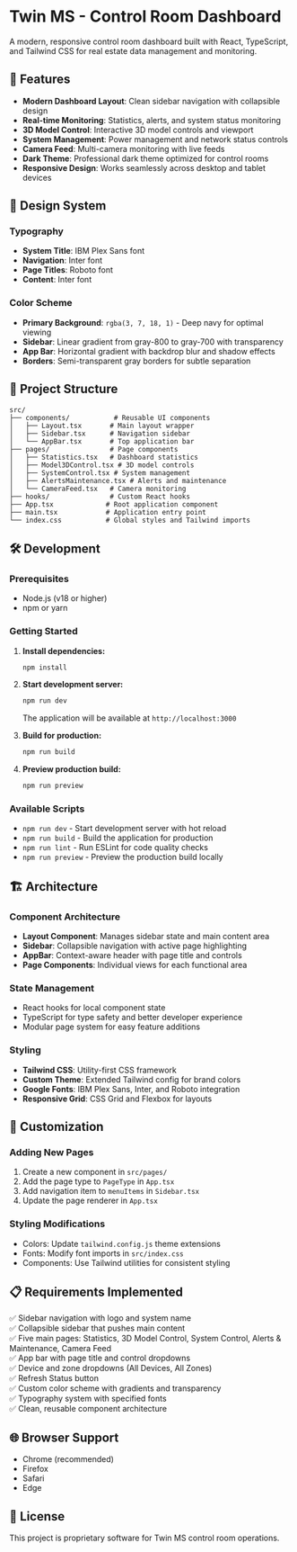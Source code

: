 # Twin MS - Control Room Dashboard

A modern, responsive control room dashboard built with React, TypeScript, and Tailwind CSS for real estate data management and monitoring.

## 🚀 Features

- **Modern Dashboard Layout**: Clean sidebar navigation with collapsible design
- **Real-time Monitoring**: Statistics, alerts, and system status monitoring
- **3D Model Control**: Interactive 3D model controls and viewport
- **System Management**: Power management and network status controls
- **Camera Feed**: Multi-camera monitoring with live feeds
- **Dark Theme**: Professional dark theme optimized for control rooms
- **Responsive Design**: Works seamlessly across desktop and tablet devices

## 🎨 Design System

### Typography

- **System Title**: IBM Plex Sans font
- **Navigation**: Inter font
- **Page Titles**: Roboto font
- **Content**: Inter font

### Color Scheme

- **Primary Background**: `rgba(3, 7, 18, 1)` - Deep navy for optimal viewing
- **Sidebar**: Linear gradient from gray-800 to gray-700 with transparency
- **App Bar**: Horizontal gradient with backdrop blur and shadow effects
- **Borders**: Semi-transparent gray borders for subtle separation

## 📁 Project Structure

```
src/
├── components/           # Reusable UI components
│   ├── Layout.tsx       # Main layout wrapper
│   ├── Sidebar.tsx      # Navigation sidebar
│   └── AppBar.tsx       # Top application bar
├── pages/               # Page components
│   ├── Statistics.tsx   # Dashboard statistics
│   ├── Model3DControl.tsx # 3D model controls
│   ├── SystemControl.tsx # System management
│   ├── AlertsMaintenance.tsx # Alerts and maintenance
│   └── CameraFeed.tsx   # Camera monitoring
├── hooks/               # Custom React hooks
├── App.tsx             # Root application component
├── main.tsx            # Application entry point
└── index.css           # Global styles and Tailwind imports
```

## 🛠️ Development

### Prerequisites

- Node.js (v18 or higher)
- npm or yarn

### Getting Started

1. **Install dependencies:**

   ```bash
   npm install
   ```

2. **Start development server:**

   ```bash
   npm run dev
   ```

   The application will be available at `http://localhost:3000`

3. **Build for production:**

   ```bash
   npm run build
   ```

4. **Preview production build:**
   ```bash
   npm run preview
   ```

### Available Scripts

- `npm run dev` - Start development server with hot reload
- `npm run build` - Build the application for production
- `npm run lint` - Run ESLint for code quality checks
- `npm run preview` - Preview the production build locally

## 🏗️ Architecture

### Component Architecture

- **Layout Component**: Manages sidebar state and main content area
- **Sidebar**: Collapsible navigation with active page highlighting
- **AppBar**: Context-aware header with page title and controls
- **Page Components**: Individual views for each functional area

### State Management

- React hooks for local component state
- TypeScript for type safety and better developer experience
- Modular page system for easy feature additions

### Styling

- **Tailwind CSS**: Utility-first CSS framework
- **Custom Theme**: Extended Tailwind config for brand colors
- **Google Fonts**: IBM Plex Sans, Inter, and Roboto integration
- **Responsive Grid**: CSS Grid and Flexbox for layouts

## 🔧 Customization

### Adding New Pages

1. Create a new component in `src/pages/`
2. Add the page type to `PageType` in `App.tsx`
3. Add navigation item to `menuItems` in `Sidebar.tsx`
4. Update the page renderer in `App.tsx`

### Styling Modifications

- Colors: Update `tailwind.config.js` theme extensions
- Fonts: Modify font imports in `src/index.css`
- Components: Use Tailwind utilities for consistent styling

## 📋 Requirements Implemented

✅ Sidebar navigation with logo and system name  
✅ Collapsible sidebar that pushes main content  
✅ Five main pages: Statistics, 3D Model Control, System Control, Alerts & Maintenance, Camera Feed  
✅ App bar with page title and control dropdowns  
✅ Device and zone dropdowns (All Devices, All Zones)  
✅ Refresh Status button  
✅ Custom color scheme with gradients and transparency  
✅ Typography system with specified fonts  
✅ Clean, reusable component architecture

## 🌐 Browser Support

- Chrome (recommended)
- Firefox
- Safari
- Edge

## 📄 License

This project is proprietary software for Twin MS control room operations.
